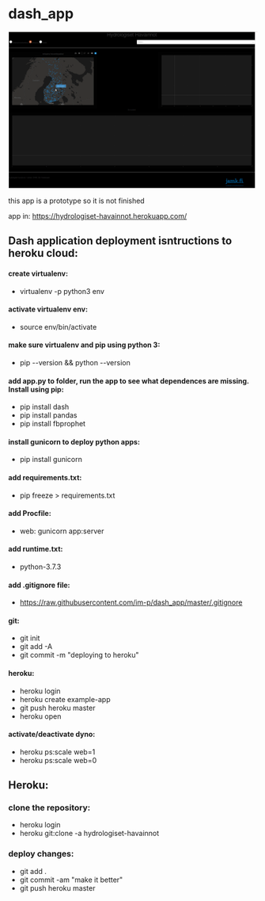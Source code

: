 # dash_app

![](https://github.com/im-p/dash_app/blob/master/app.gif)

this app is a prototype so it is not finished

app in: https://hydrologiset-havainnot.herokuapp.com/


## Dash application deployment isntructions to heroku cloud:

#### create virtualenv:
- virtualenv -p python3 env

#### activate virtualenv env:
- source env/bin/activate

#### make sure virtualenv and pip using python 3:
- pip --version && python --version

#### add app.py to folder, run the app to see what dependences are missing. Install using pip:
- pip install dash
- pip install pandas
- pip install fbprophet

#### install gunicorn to deploy python apps:
- pip install gunicorn

#### add requirements.txt:
- pip freeze > requirements.txt

#### add Procfile:
- web: gunicorn app:server

#### add runtime.txt:
- python-3.7.3

#### add .gitignore file:
- https://raw.githubusercontent.com/im-p/dash_app/master/.gitignore

#### git:
- git init
- git add -A
- git commit -m "deploying to heroku"

#### heroku:
- heroku login
- heroku create example-app
- git push heroku master
- heroku open

#### activate/deactivate dyno:
- heroku ps:scale web=1
- heroku ps:scale web=0

## Heroku:

### clone the repository:
- heroku login
- heroku git:clone -a hydrologiset-havainnot
 ### deploy changes:
- git add .
- git commit -am "make it better"
- git push heroku master
